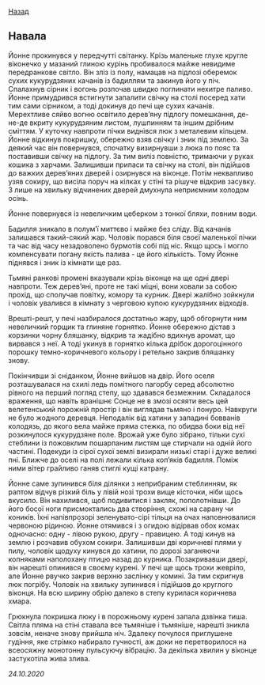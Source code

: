 [Назад](../index.md)

## Навала

Йонне прокинувся у передчутті світанку. Крізь маленьке глухе кругле віконечко у мазаний глиною курінь пробивалося майже невидиме передранкове світло. Він зліз із полу, намацав на підлозі оберемок сухих кукурудзяних качанів із бадиллям та закинув його у піч. Спалахнув сірник і вогонь розпочав швидко поглинати нехитре паливо. Йонне примудрився встигнути запалити свічку на столі посеред хати тим сами сірником, а тоді докинув до печі ще сухих качанів. Мерехтливе сяйво вогню освітило дерев’яну підлогу помешкання, де-не-де вкриту кукурудзяним листом, лушпинням та іншим дрібним сміттям. У куточку навпроти пічки виднівся люк з металевим кільцем. Йонне відкинув покришку, обережно взяв свічку і зник під землею. За деякий час він повернувся, спочатку визирнувши з люка по пояс та поставивши свічку на підлогу. За тим виліз повністю, тримаючи у руках кошика з харчами. Залишивши припаси та свічку на столі, він підійшов до важких дерев’яних дверей і озирнувся на віконце. Потім неквапливо узяв сокиру, що висіла поруч на кілках у стіні та рішуче відкрив засувку. З лише на хвильку відчинених дверей дмухнула неприємним холодом осінь.

Йонне повернувся із невеличким цеберком з тонкої бляхи, повним води.

Бадилля зникало в полум’ї миттєво і майже без сліду. Від качанів залишався такий-сякий жар. Чоловік порався біля своєї маленької пічки та час від часу незадоволено бурмотів собі під ніс.  Якщо щось і могло компенсувати погану якість палива - це його кількість. Тому Йонне піднявся і зник із кімнати ще раз.

Тьмяні ранкові промені вказували крізь віконце  на ще одні двері навпроти. Теж дерев’яні, проте не такі міцні, вони ховали за собою прохід, що сполучав повітку, комору та курник. Двері жалібно зойкнули і чоловік увалився в кімнату з черговою купою кукурудзяних відходів.

Врешті-решт, у печі назбиралося достатньо жару, щоб обгорнути ним невеличкий горщик та глиняне горнятко. Йонне обережно дістав з корзинки чорну бляшанку, відкрив та жадібно вдихнув аромат, що вирвався з неї. А тоді укинув в горнятко кілька дрібок дорогоцінного порошку темно-коричневого кольору і ретельно закрив бляшанку знову.

Покінчивши зі сніданком, Йонне вийшов на двір. Його оселя розташувалася на схилі ледь помітного пагорбу серед абсолютно рівного на перший погляд степу, що здавався безмежним. Складалося враження, що навіть вранішнє Сонце не в змозі осяяти весь цей велетенський порожній простір і він виглядав тьмяно і понуро. Навкруги не було жодного деревця. Неподалік від хатини у западині бовванів колодязь, до якого вела майже пряма стежка, по обидва боки від неї розкинулося кукурудзяне поле. Врожай уже було зібрано, тільки сухі стеблини із пожовклим пошарпаним листям ще стирчали на одній його частині. Подекуди із сірої сухої землі визирали низькі старі і дуже великі пні. Ближче до оселі на полі лежали кілька коп’яків бадилля. Поміж ними вітер грайливо ганяв стиглі кущі катрану.

Йонне саме зупинився біля ділянки з неприбраним стеблинням, як раптом відчув різкий біль у лівій нозі трохи вище кісточки, ніби щось вкусило. Він нахилився, щоб подивитися і закляк, пополотнівши. До його босої ноги присмоктались два створіння, схожі на сарану чи коників. Їхні напівпрозорі зеленувато-сірі тільця на очах наповнювалися червоною рідиною. Йонне отямився і з огидою відірвав обох комах одночасно: одну - лівою рукою, другу - правицею. А тоді кинув на землю і розчавив обухом сокири. Залишивши дві коричневі плями у пилу, чоловік щодуху кинувся до хатини, по дорозі заганяючи копняками наполохану птицю назад до курника. Позакривавши двері, він нарешті опинився в своєму курені. У печі ще щось трохи жевріло, але Йонне рвучко закрив верхню заслінку у комині. За тим скригнув люк погрібу. Чоловік на хвильку зупинився і підійшов до круглого віконця. На всю ширину обрію далеко в степу курилася коричнева хмара.

Грюкнула покришка люку і в порожньому курені запала дзвінка тиша. Світла пляма на стіні ставала все тьмяніше і тьмяніше, нарешті зникла зовсім, неначе знову прийшла ніч. Здалеку почулося приглушене гудіння, яке стрімко набирало гучності, аж доки не перетворилося на всеосяжну монотонну пульсуючу вібрацію. За декілька хвилин у віконце застукотіла жива злива.

*24.10.2020*
